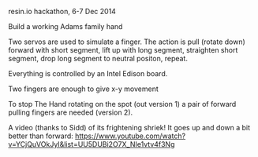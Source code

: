 resin.io hackathon, 6-7 Dec 2014

Build a working Adams family hand

Two servos are used to simulate a finger.  The action is pull (rotate down) forward with short segment, lift up with long segment, straighten short segment, drop long segment to neutral positon, repeat.

Everything is controlled by an Intel Edison board.

Two fingers are enough to give x-y movement

To stop The Hand rotating on the spot (out version 1) a pair of forward pulling fingers are needed (version 2).

A video (thanks to Sidd) of its frightening shriek! It goes up and down a bit better than forward:
https://www.youtube.com/watch?v=YCjQuVOkJyI&list=UU5DUBi2O7X_NIe1vtv4f3Ng
